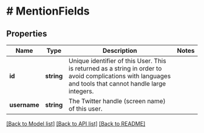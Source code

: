 # # MentionFields

## Properties

Name | Type | Description | Notes
------------ | ------------- | ------------- | -------------
**id** | **string** | Unique identifier of this User. This is returned as a string in order to avoid complications with languages and tools that cannot handle large integers. |
**username** | **string** | The Twitter handle (screen name) of this user. |

[[Back to Model list]](../../README.md#models) [[Back to API list]](../../README.md#endpoints) [[Back to README]](../../README.md)
